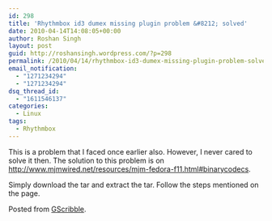 ```yaml
---
id: 298
title: 'Rhythmbox id3 dumex missing plugin problem &#8212; solved'
date: 2010-04-14T14:08:05+00:00
author: Roshan Singh
layout: post
guid: http://roshansingh.wordpress.com/?p=298
permalink: /2010/04/14/rhythmbox-id3-dumex-missing-plugin-problem-solved/
email_notification:
  - "1271234294"
  - "1271234294"
dsq_thread_id:
  - "1611546137"
categories:
  - Linux
tags:
  - Rhythmbox
---
```

This is a problem that I faced once earlier also. However, I never cared to solve it then. The solution to this problem is on <http://www.mjmwired.net/resources/mjm-fedora-f11.html#binarycodecs>.

Simply download the tar and extract the tar. Follow the steps mentioned on the page.

Posted from [GScribble](http://sourceforge.net/projects/gscribble/).